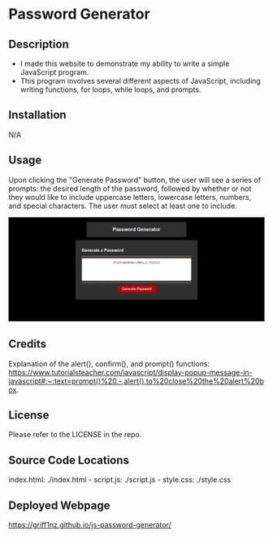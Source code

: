 # Password Generator

## Description
- I made this website to demonstrate my ability to write a simple JavaScript program.
- This program involves several different aspects of JavaScript, including writing functions, for loops, while loops, and prompts.

## Installation
N/A

## Usage
Upon clicking the "Generate Password" button, the user will see a series of prompts: the desired length of the password, followed by whether or not they would like to include uppercase letters, lowercase letters, numbers, and special characters. The user must select at least one to include.

![Screenshot of webpage](<./PasswordGenerator.png>)

## Credits
Explanation of the alert(), confirm(), and prompt() functions: https://www.tutorialsteacher.com/javascript/display-popup-message-in-javascript#:~:text=prompt()%20.-,alert(),to%20close%20the%20alert%20box.

## License
Please refer to the LICENSE in the repo.

## Source Code Locations
index.html: ./index.html - 
script.js: ./script.js - 
style.css: ./style.css

## Deployed Webpage
https://griff1nz.github.io/js-password-generator/